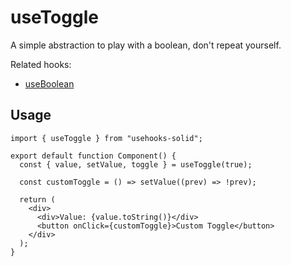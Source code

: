 # useToggle

A simple abstraction to play with a boolean, don't repeat yourself.

Related hooks:

- [useBoolean](/hooks/useBoolean)

## Usage

```tsx
import { useToggle } from "usehooks-solid";

export default function Component() {
  const { value, setValue, toggle } = useToggle(true);

  const customToggle = () => setValue((prev) => !prev);

  return (
    <div>
      <div>Value: {value.toString()}</div>
      <button onClick={customToggle}>Custom Toggle</button>
    </div>
  );
}
```
